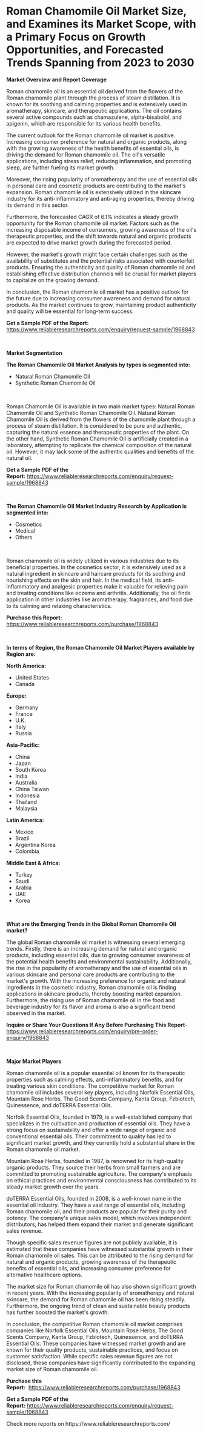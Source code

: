 <p><h1>Roman Chamomile Oil Market Size, and Examines its Market Scope, with a Primary Focus on Growth Opportunities, and Forecasted Trends Spanning from 2023 to 2030</h1></p><p><strong>Market Overview and Report Coverage</strong></p>
<p><p>Roman chamomile oil is an essential oil derived from the flowers of the Roman chamomile plant through the process of steam distillation. It is known for its soothing and calming properties and is extensively used in aromatherapy, skincare, and therapeutic applications. The oil contains several active compounds such as chamazulene, alpha-bisabolol, and apigenin, which are responsible for its various health benefits.</p><p>The current outlook for the Roman chamomile oil market is positive. Increasing consumer preference for natural and organic products, along with the growing awareness of the health benefits of essential oils, is driving the demand for Roman chamomile oil. The oil's versatile applications, including stress relief, reducing inflammation, and promoting sleep, are further fueling its market growth.</p><p>Moreover, the rising popularity of aromatherapy and the use of essential oils in personal care and cosmetic products are contributing to the market's expansion. Roman chamomile oil is extensively utilized in the skincare industry for its anti-inflammatory and anti-aging properties, thereby driving its demand in this sector.</p><p>Furthermore, the forecasted CAGR of 6.1% indicates a steady growth opportunity for the Roman chamomile oil market. Factors such as the increasing disposable income of consumers, growing awareness of the oil's therapeutic properties, and the shift towards natural and organic products are expected to drive market growth during the forecasted period.</p><p>However, the market's growth might face certain challenges such as the availability of substitutes and the potential risks associated with counterfeit products. Ensuring the authenticity and quality of Roman chamomile oil and establishing effective distribution channels will be crucial for market players to capitalize on the growing demand.</p><p>In conclusion, the Roman chamomile oil market has a positive outlook for the future due to increasing consumer awareness and demand for natural products. As the market continues to grow, maintaining product authenticity and quality will be essential for long-term success.</p></p>
<p><strong>Get a Sample PDF of the Report:</strong> <a href="https://www.reliableresearchreports.com/enquiry/request-sample/1968843">https://www.reliableresearchreports.com/enquiry/request-sample/1968843</a></p>
<p>&nbsp;</p>
<p><strong>Market Segmentation</strong></p>
<p><strong>The Roman Chamomile Oil Market Analysis by types is segmented into:</strong></p>
<p><ul><li>Natural Roman Chamomile Oil</li><li>Synthetic Roman Chamomile Oil</li></ul></p>
<p>&nbsp;</p>
<p><p>Roman Chamomile Oil is available in two main market types: Natural Roman Chamomile Oil and Synthetic Roman Chamomile Oil. Natural Roman Chamomile Oil is derived from the flowers of the chamomile plant through a process of steam distillation. It is considered to be pure and authentic, capturing the natural essence and therapeutic properties of the plant. On the other hand, Synthetic Roman Chamomile Oil is artificially created in a laboratory, attempting to replicate the chemical composition of the natural oil. However, it may lack some of the authentic qualities and benefits of the natural oil.</p></p>
<p><strong>Get a Sample PDF of the Report:</strong>&nbsp;<a href="https://www.reliableresearchreports.com/enquiry/request-sample/1968843">https://www.reliableresearchreports.com/enquiry/request-sample/1968843</a></p>
<p>&nbsp;</p>
<p><strong>The Roman Chamomile Oil Market Industry Research by Application is segmented into:</strong></p>
<p><ul><li>Cosmetics</li><li>Medical</li><li>Others</li></ul></p>
<p>&nbsp;</p>
<p><p>Roman chamomile oil is widely utilized in various industries due to its beneficial properties. In the cosmetics sector, it is extensively used as a natural ingredient in skincare and haircare products for its soothing and nourishing effects on the skin and hair. In the medical field, its anti-inflammatory and analgesic properties make it valuable for relieving pain and treating conditions like eczema and arthritis. Additionally, the oil finds application in other industries like aromatherapy, fragrances, and food due to its calming and relaxing characteristics.</p></p>
<p><strong>Purchase this Report:</strong>&nbsp; <a href="https://www.reliableresearchreports.com/purchase/1968843">https://www.reliableresearchreports.com/purchase/1968843</a></p>
<p>&nbsp;</p>
<p><strong>In terms of Region, the Roman Chamomile Oil Market Players available by Region are:</strong></p>
<p>
    <p> <strong> North America: </strong>
        <ul>
            <li>United States</li>
            <li>Canada</li>
        </ul>
        </p> 
    <p> <strong> Europe: </strong>
        <ul>
            <li>Germany</li>
            <li>France</li>
            <li>U.K.</li>
            <li>Italy</li>
            <li>Russia</li>
        </ul>
        </p> 
    <p> <strong> Asia-Pacific: </strong>
        <ul>
            <li>China</li>
            <li>Japan</li>
            <li>South Korea</li>
            <li>India</li>
            <li>Australia</li>
            <li>China Taiwan</li>
            <li>Indonesia</li>
            <li>Thailand</li>
            <li>Malaysia</li>
        </ul>
        </p> 
    <p> <strong> Latin America: </strong>
        <ul>
            <li>Mexico</li>
            <li>Brazil</li>
            <li>Argentina Korea</li>
            <li>Colombia</li>
        </ul>
        </p> 
    <p> <strong> Middle East & Africa: </strong>
        <ul>
            <li>Turkey</li>
            <li>Saudi</li>
            <li>Arabia</li>
            <li>UAE</li>
            <li>Korea</li>
        </ul>
    </p>
    </p>
<p>&nbsp;</p>
<p><strong>What are the Emerging Trends in the Global Roman Chamomile Oil market?</strong></p>
<p><p>The global Roman chamomile oil market is witnessing several emerging trends. Firstly, there is an increasing demand for natural and organic products, including essential oils, due to growing consumer awareness of the potential health benefits and environmental sustainability. Additionally, the rise in the popularity of aromatherapy and the use of essential oils in various skincare and personal care products are contributing to the market's growth. With the increasing preference for organic and natural ingredients in the cosmetic industry, Roman chamomile oil is finding applications in skincare products, thereby boosting market expansion. Furthermore, the rising use of Roman chamomile oil in the food and beverage industry for its flavor and aroma is also a significant trend observed in the market.</p></p>
<p><strong>Inquire or Share Your Questions If Any Before Purchasing This Report</strong>- <a href="https://www.reliableresearchreports.com/enquiry/pre-order-enquiry/1968843">https://www.reliableresearchreports.com/enquiry/pre-order-enquiry/1968843</a></p>
<p>&nbsp;</p>
<p><strong>Major Market Players</strong></p>
<p><p>Roman chamomile oil is a popular essential oil known for its therapeutic properties such as calming effects, anti-inflammatory benefits, and for treating various skin conditions. The competitive market for Roman chamomile oil includes several key players, including Norfolk Essential Oils, Mountain Rose Herbs, The Good Scents Company, Kanta Group, Fzbiotech, Quinessence, and doTERRA Essential Oils.</p><p>Norfolk Essential Oils, founded in 1979, is a well-established company that specializes in the cultivation and production of essential oils. They have a strong focus on sustainability and offer a wide range of organic and conventional essential oils. Their commitment to quality has led to significant market growth, and they currently hold a substantial share in the Roman chamomile oil market.</p><p>Mountain Rose Herbs, founded in 1987, is renowned for its high-quality organic products. They source their herbs from small farmers and are committed to promoting sustainable agriculture. The company's emphasis on ethical practices and environmental consciousness has contributed to its steady market growth over the years.</p><p>doTERRA Essential Oils, founded in 2008, is a well-known name in the essential oil industry. They have a vast range of essential oils, including Roman chamomile oil, and their products are popular for their purity and potency. The company's unique sales model, which involves independent distributors, has helped them expand their market and generate significant sales revenue.</p><p>Though specific sales revenue figures are not publicly available, it is estimated that these companies have witnessed substantial growth in their Roman chamomile oil sales. This can be attributed to the rising demand for natural and organic products, growing awareness of the therapeutic benefits of essential oils, and increasing consumer preference for alternative healthcare options.</p><p>The market size for Roman chamomile oil has also shown significant growth in recent years. With the increasing popularity of aromatherapy and natural skincare, the demand for Roman chamomile oil has been rising steadily. Furthermore, the ongoing trend of clean and sustainable beauty products has further boosted the market's growth.</p><p>In conclusion, the competitive Roman chamomile oil market comprises companies like Norfolk Essential Oils, Mountain Rose Herbs, The Good Scents Company, Kanta Group, Fzbiotech, Quinessence, and doTERRA Essential Oils. These companies have witnessed market growth and are known for their quality products, sustainable practices, and focus on customer satisfaction. While specific sales revenue figures are not disclosed, these companies have significantly contributed to the expanding market size of Roman chamomile oil.</p></p>
<p><strong>Purchase this Report:</strong>&nbsp;&nbsp;<a href="https://www.reliableresearchreports.com/purchase/1968843">https://www.reliableresearchreports.com/purchase/1968843</a></p>
<p></p>
<p><strong>Get a Sample PDF of the Report:</strong>&nbsp;<a href="https://www.reliableresearchreports.com/enquiry/request-sample/1968843">https://www.reliableresearchreports.com/enquiry/request-sample/1968843</a></p>
<p>Check more reports on https://www.reliableresearchreports.com/</p>
